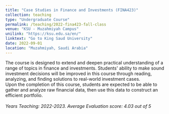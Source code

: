 ```yaml
---
title: "Case Studies in Finance and Investments (FINA423)"
collection: teaching
type: "Undergraduate Course"
permalink: /teaching/2022-fina423-fall-class
venue: "KSU - Muzahmiyah Campus"
unilink: "https://ksu.edu.sa/en/"
linktext: "Go to King Saud University"
date: 2022-09-01
location: "Muzahmiyah, Saudi Arabia"
---
```

The course is designed to extend and deepen practical understanding of a range of topics in finance and investments. Students' ability to make sound investment decisions will be improved in this course through reading, analyzing, and finding solutions to real-world investment cases. <br/> Upon the completion of this course, students are expected to be able to gather and analyze raw financial data, then use this data to construct an efficient portfolio. <br/> <br/>*Years Teaching: 2022-2023. Average Evaluation score: 4.03 out of 5*